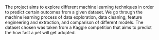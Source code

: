 The project aims to explore different machine learning techniques in order to predict certain outcomes from a given dataset. We go through the machine learning process of data exploration, data cleaning, feature engineering and extraction, and comparison of different models. The dataset chosen was taken from a Kaggle competition that aims to predict the how fast a pet will get adopted.
